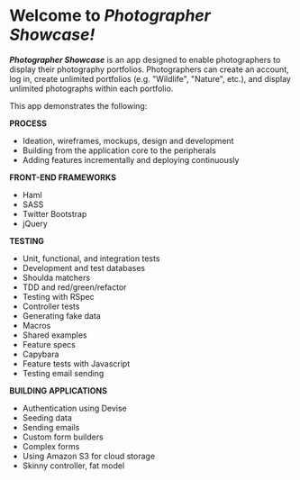 # Welcome to <i>Photographer Showcase!</i>

<p><b><i>Photographer Showcase</i></b> is an app designed to enable photographers to display their photography portfolios. Photographers can create an account, log in, create unlimited portfolios (e.g. "Wildlife", "Nature", etc.), and display unlimited photographs within each portfolio.</p>

This app demonstrates the following:

<b>PROCESS</b>

* Ideation, wireframes, mockups, design and development
* Building from the application core to the peripherals
* Adding features incrementally and deploying continuously

<b>FRONT-END FRAMEWORKS</b>

* Haml
* SASS
* Twitter Bootstrap
* jQuery

<b>TESTING</b>

* Unit, functional, and integration tests
* Development and test databases
* Shoulda matchers
* TDD and red/green/refactor
* Testing with RSpec
* Controller tests
* Generating fake data
* Macros
* Shared examples
* Feature specs
* Capybara
* Feature tests with Javascript
* Testing email sending

<b>BUILDING APPLICATIONS</b>

* Authentication using Devise
* Seeding data
* Sending emails
* Custom form builders
* Complex forms
* Using Amazon S3 for cloud storage
* Skinny controller, fat model
